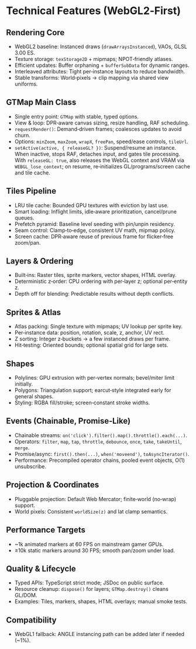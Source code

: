 # Technical Features (WebGL2‑First)

## Rendering Core

- WebGL2 baseline: Instanced draws (`drawArraysInstanced`), VAOs, GLSL 3.00 ES.
- Texture storage: `texStorage2D` + mipmaps; NPOT‑friendly atlases.
- Efficient updates: Buffer orphaning + `bufferSubData` for dynamic ranges.
- Interleaved attributes: Tight per‑instance layouts to reduce bandwidth.
- Stable transforms: World‑pixels → clip mapping via shared view uniforms.

## GTMap Main Class

- Single entry point: `GTMap` with stable, typed options.
- View & loop: DPR‑aware canvas sizing, resize handling, RAF scheduling.
- `requestRender()`: Demand‑driven frames; coalesces updates to avoid churn.
- Options: `minZoom`, `maxZoom`, `wrapX`, `freePan`, speed/ease controls, `tileUrl`.
 - `setActive(active, { releaseGL? })`: Suspend/resume an instance. When inactive, stops RAF, detaches input, and gates tile processing. With `releaseGL: true`, also releases the WebGL context and VRAM via `WEBGL_lose_context`; on resume, re‑initializes GL/programs/screen cache and tile cache.

## Tiles Pipeline

- LRU tile cache: Bounded GPU textures with eviction by last use.
- Smart loading: Inflight limits, idle‑aware prioritization, cancel/prune queues.
- Prefetch pyramid: Baseline level seeding with pin/unpin residency.
- Seam control: Clamp‑to‑edge, consistent UV math, mipmap policy.
- Screen cache: DPR‑aware reuse of previous frame for flicker‑free zoom/pan.

## Layers & Ordering

- Built‑ins: Raster tiles, sprite markers, vector shapes, HTML overlay.
- Deterministic z‑order: CPU ordering with per‑layer z; optional per‑entity z.
- Depth off for blending: Predictable results without depth conflicts.

## Sprites & Atlas

- Atlas packing: Single texture with mipmaps; UV lookup per sprite key.
- Per‑instance data: position, rotation, scale, z, anchor, UV rect.
- Z sorting: Integer z‑buckets → a few instanced draws per frame.
- Hit‑testing: Oriented bounds; optional spatial grid for large sets.

## Shapes

- Polylines: GPU extrusion with per‑vertex normals; bevel/miter limit initially.
- Polygons: Triangulation support; earcut‑style integrated early for general shapes.
- Styling: RGBA fill/stroke; screen‑constant stroke widths.

## Events (Chainable, Promise‑Like)

- Chainable streams: `on('click').filter().map().throttle().each(...)`.
- Operators: `filter`, `map`, `tap`, `throttle`, `debounce`, `once`, `take`, `takeUntil`, `merge`.
- Promise/async: `first().then(...)`, `when('moveend')`, `toAsyncIterator()`.
- Performance: Precompiled operator chains, pooled event objects, O(1) unsubscribe.

## Projection & Coordinates

- Pluggable projection: Default Web Mercator; finite‑world (no‑wrap) support.
- World pixels: Consistent `worldSize(z)` and lat clamp semantics.

## Performance Targets

- ~1k animated markers at 60 FPS on mainstream gamer GPUs.
- ≥10k static markers around 30 FPS; smooth pan/zoom under load.

## Quality & Lifecycle

- Typed APIs: TypeScript strict mode; JSDoc on public surface.
- Resource cleanup: `dispose()` for layers; `GTMap.destroy()` cleans GL/DOM.
- Examples: Tiles, markers, shapes, HTML overlays; manual smoke tests.

## Compatibility

- WebGL1 fallback: ANGLE instancing path can be added later if needed (~1%).
